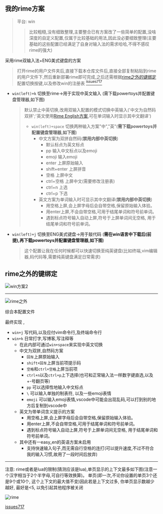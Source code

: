 ## 我的rime方案

> 平台: win
> >比较粗糙,没有细致整理,主要整合已有方案改了一些简单的配置,没啥深度的自定义配置,仅属于比较基础的用法,因此没必要细致整理(主要基础的这些配置已经满足了自身对输入法的需求哈哈,不得不感叹rime的强大)

采用rime双输入法+ENG美式键盘的方案
> 打开rime的用户文件夹后,直接下载本仓库文件后,直接全部复制粘贴到rime的用户文件下,然后重新部署rime即可完成,之后还需根据[rime之外的键绑定](#rime之外的键绑定)配置切换按键,以及修改win的注册表 [<sup>issues717</sup>](https://github.com/rime/weasel/issues/717)
* `win(left)+k`     切换至rime->用于实现中英文输入 (需下载powertoys并配置键盘管理器,如下图)
  > 默认禁止中英切换,改用双输入配置的模式切换中英输入('中文为自然码双拼';'英文使用[Rime English方案](https://github.com/sdadonkey/rime-english),可在单词输入时显示其中文翻译')
  > * `win(left)+space`     切换两种输入方案"中","英"(**需下载powertoys并配置键盘管理器,如下图**)
  >   * 中文方案为双拼自然码(**禁用内部中英切换**)
  >       * 默认标点为英文标点
  >       * pp              输入中文标点以及emoji
  >       * emoji           输入emoji
  >       * enter           上屏原始输入
  >       * shift+enter     上屏拼音
  >       * 空格            上屏中文
  >       * ctrl+空格       上屏中文(需要修改注册表)
  >       * ctrl+n          上选   
  >       * ctrl+p          下选
  >   * 英文方案为单词输入时可显示其中文翻译(**禁用内部中英切换**)
  >       * 用空格上屏,会上屏字母后会自带空格,保留原始输入体验。
  >       * 用enter上屏,不会自带空格,可用于结尾单词和符号前单词。
  >       * 遇到标点符号输入自动上屏,符号于上屏单词间无空格, 用于结尾单词和符号前单词。
* `win(left)+j`     切换至ENG美式键盘->用于敲代码  (**需在win语言中下载后(前提),再下载powertoys并配置键盘管理器,如下图**)
  > 这个配置让我在任何时候都可以快速切换至纯英键盘(比如终端,vim编辑器,码代码等,需要纯英键盘满足日常需求)

## rime之外的键绑定


![win方案2](https://user-images.githubusercontent.com/65339064/187413277-42a89b48-93dc-40e7-a878-75bc7d303d8b.png)


****

![rime之外](https://user-images.githubusercontent.com/65339064/187413300-d4f5ebca-02f9-4a63-a99d-f3ce24b51a35.png)


综合本配置文件

最终实现 , 

* `win+j`  写代码,以及应付vim命令行,及终端命令行
* `win+k`  日常打字,写博客,写注释等
  * 在此内部可通过`win+space`来实现中英文切换
  * 中文为双拼,自然码方案
    * `回车`上屏原始输入
    * `shift+回车`上屏当前项提示码
    * `空格`和`ctrl+空格`上屏当前项
    * `ctrl+n`以及`ctrl+p`上下选择(也可和正常输入法一样数字键直选,以及+-号翻页等)
    * `pp` 可以选择性地输入中文标点
    * `\`  可以输入单独的制表符,  以及一些emoji表情
    * `emoji`   可以输入emoji表情,vscode中可能会出现乱码,可以打到别的地方后复制到vscode中
  * 英文为带单词含义提示的方案
    * 用空格上屏,会上屏字母后会自带空格,保留原始输入体验。
    * 用enter上屏,不会自带空格,可用于结尾单词和符号前单词。
    * 遇到标点符号输入自动上屏,符号于上屏单词间无空格, 用于结尾单词和符号前单词。
  * 其中还有一easy_en的英语方案未启用
    * 支持快速输入句子,而无需自行空格的连打(可以提升速度,不过不符合我的输入习惯,故用了一段时间后放弃)

****

注意:
  rime或者是lua的限制(猜测应该是lua),单页显示的上下文最多如下图(注意一个汉字相当于2个半字母,可自行等效换算)。 单页(即一次,不论你设置的单页3个还是9个或10个, 这个上下文的最大值不变)因此若是上下文过多, 你单页显示数越少越好, 最好是<5, 以免引起其他程序被关闭

![rime](https://user-images.githubusercontent.com/65339064/187413362-8c3d57e1-b7fd-407a-bb7f-4dbfc7575ce0.png)


[issues717](https://github.com/rime/weasel/issues/717)